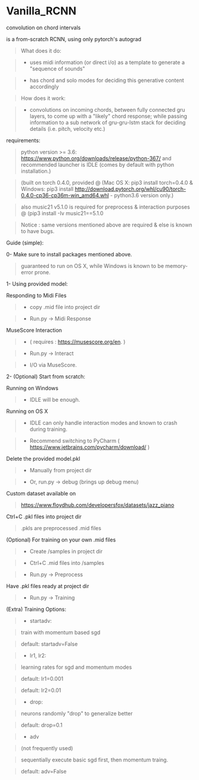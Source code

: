 # Vanilla_RCNN
convolution on chord intervals

is a from-scratch RCNN, using only pytorch's autograd

> What does it do: 

>- uses midi information (or direct i/o) as a template to generate a "sequence of sounds"

>- has chord and solo modes for deciding this generative content accordingly

> How does it work: 

>- convolutions on incoming chords, between fully connected gru layers, to come up with a "likely" chord response; while passing information to a sub network of gru-gru-lstm stack for deciding details (i.e. pitch, velocity etc.)


requirements:

>python version >= 3.6: https://www.python.org/downloads/release/python-367/ and recommended launcher is IDLE (comes by default with python installation.)

>(built on torch 0.4.0, provided @ (Mac OS X: pip3 install torch=0.4.0 & Windows: pip3 install 
http://download.pytorch.org/whl/cu90/torch-0.4.0-cp36-cp36m-win_amd64.whl - python3.6 version only.)

>also music21 v5.1.0 is required for preprocess 
& interaction purposes @
(pip3 install -Iv music21==5.1.0


>Notice : same versions mentioned above are required & else is known to have bugs.



Guide (simple):


0- Make sure to install packages mentioned above.

>guaranteed to run on OS X, while Windows is known to be memory-error prone.


1- Using provided model:


Responding to Midi Files


>- copy .mid file into project dir


>- Run.py -> Midi Response


MuseScore Interaction 

>- ( requires : https://musescore.org/en. )

>- Run.py -> Interact

>- I/O via MuseScore.


2- (Optional) Start from scratch:

Running on Windows

>- IDLE will be enough.


Running on OS X

>- IDLE can only handle interaction modes and known to crash during training. 

>- Recommend switching to PyCharm ( https://www.jetbrains.com/pycharm/download/ )



Delete the provided model.pkl

>- Manually from project dir

>- Or, run.py -> debug (brings up debug menu)


Custom dataset available on
>https://www.floydhub.com/developersfox/datasets/jazz_piano


Ctrl+C .pkl files into project dir

>.pkls are preprocessed .mid files


(Optional) For training on your own .mid files

>- Create /samples in project dir

>- Ctrl+C .mid files into /samples

>- Run.py -> Preprocess



Have .pkl files ready at project dir

>- Run.py -> Training



(Extra) Training Options:


>- startadv: 

>train with momentum based sgd

>default: startadv=False

>- lr1, lr2: 

>learning rates for sgd and momentum modes

>default: lr1=0.001

>default: lr2=0.01

>- drop: 

>neurons randomly "drop" to generalize better

>default: drop=0.1

>- adv

>(not frequently used)

>sequentially execute basic sgd first, then momentum traing.

>default: adv=False
